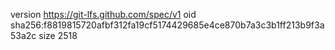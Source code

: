 version https://git-lfs.github.com/spec/v1
oid sha256:f8819815720afbf312fa19cf5174429685e4ce870b7a3c3b1ff213b9f3a53a2c
size 2518
